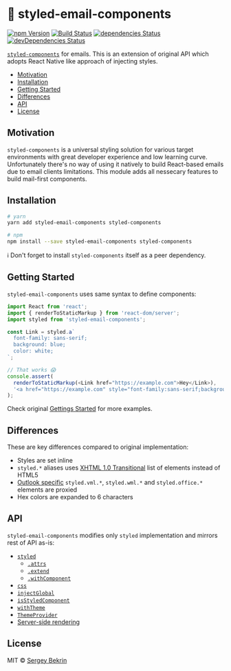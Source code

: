 # 💌 styled-email-components

[![npm Version](https://img.shields.io/npm/v/styled-email-components.svg)](https://www.npmjs.com/package/styled-email-components)
[![Build Status](https://img.shields.io/travis/sergeybekrin/styled-email-components.svg)](https://travis-ci.org/sergeybekrin/styled-email-components)
[![dependencies Status](https://img.shields.io/david/sergeybekrin/styled-email-components.svg)](https://david-dm.org/sergeybekrin/styled-email-components)
[![devDependencies Status](https://img.shields.io/david/dev/sergeybekrin/styled-email-components.svg)](https://david-dm.org/sergeybekrin/styled-email-components?type=dev)

[`styled-components`](https://www.styled-components.com/) for emails. This is an
extension of original API which adopts React Native like approach of injecting
styles.

<!-- START doctoc generated TOC please keep comment here to allow auto update -->
<!-- DON'T EDIT THIS SECTION, INSTEAD RE-RUN doctoc TO UPDATE -->

- [Motivation](#motivation)
- [Installation](#installation)
- [Getting Started](#getting-started)
- [Differences](#differences)
- [API](#api)
- [License](#license)

<!-- END doctoc generated TOC please keep comment here to allow auto update -->

## Motivation

`styled-components` is a universal styling solution for various target
environments with great developer experience and low learning curve.
Unfortunately there's no way of using it natively to build React-based emails
due to email clients limitations. This module adds all nessecary features to
build mail-first components.

## Installation

```sh
# yarn
yarn add styled-email-components styled-components

# npm
npm install --save styled-email-components styled-components
```

ℹ️ Don't forget to install `styled-components` itself as a peer dependency.

## Getting Started

`styled-email-components` uses same syntax to define components:

```js
import React from 'react';
import { renderToStaticMarkup } from 'react-dom/server';
import styled from 'styled-email-components';

const Link = styled.a`
  font-family: sans-serif;
  background: blue;
  color: white;
`;

// That works 😱
console.assert(
  renderToStaticMarkup(<Link href="https://example.com">Hey</Link>),
  '<a href="https://example.com" style="font-family:sans-serif;background-color:blue;color:white;">Hey</a>',
);
```

Check original
[Gettings Started](https://www.styled-components.com/docs/basics#getting-started)
for more examples.

## Differences

These are key differences compared to original implementation:

- Styles are set inline
- `styled.*` aliases uses
  [XHTML 1.0 Transitional](https://www.w3.org/TR/xhtml1/#a_dtd_XHTML-1.0-Transitional)
  list of elements instead of HTML5
- [Outlook specific](https://en.wikipedia.org/wiki/Vector_Markup_Language)
  `styled.vml.*`, `styled.wml.*` and `styled.office.*` elements are proxied
- Hex colors are expanded to 6 characters

## API

`styled-email-components` modifies only `styled` implementation and mirrors rest
of API as-is:

- [`styled`](https://www.styled-components.com/docs/api#styled)
  - [`.attrs`](https://www.styled-components.com/docs/api#attrs)
  - [`.extend`](https://www.styled-components.com/docs/api#extend)
  - [`.withComponent`](https://www.styled-components.com/docs/api#withcomponent)
- [`css`](https://www.styled-components.com/docs/api#css)
- [`injectGlobal`](https://www.styled-components.com/docs/api#injectglobal)
- [`isStyledComponent`](https://www.styled-components.com/docs/api#isstyledcomponent)
- [`withTheme`](https://www.styled-components.com/docs/api#withtheme)
- [`ThemeProvider`](https://www.styled-components.com/docs/api#themeprovider)
- [Server-side rendering](https://www.styled-components.com/docs/advanced#server-side-rendering)

## License

MIT &copy; [Sergey Bekrin](http://bekrin.me/)
